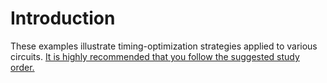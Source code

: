 # Introduction

These examples illustrate timing-optimization strategies applied to various circuits. 
[It is highly recommended that you follow the suggested study order.](https://github.com/ARC-Lab-UF/intel-training-modules/tree/master/timing#suggested-study-order)
